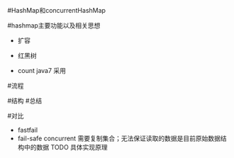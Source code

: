 #HashMap和concurrentHashMap

#hashmap主要功能以及相关思想
 - 扩容
 
 - 红黑树
 - count
 java7 采用

#流程

#结构
#总结

#对比
 - fastfail
 - fail-safe concurrent 需要复制集合；无法保证读取的数据是目前原始数据结构中的数据
   TODO 具体实现原理